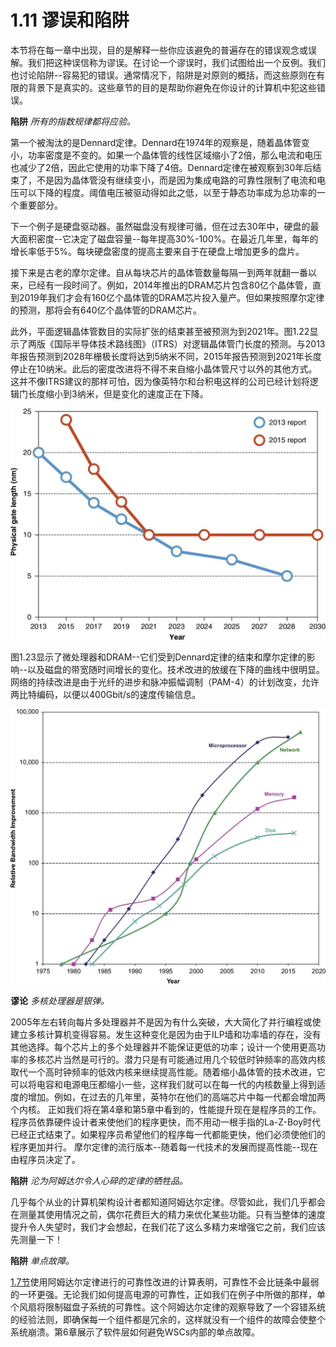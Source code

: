 # 1.11 谬误和陷阱

本节将在每一章中出现，目的是解释一些你应该避免的普遍存在的错误观念或误解。我们把这种误信称为谬误。在讨论一个谬误时，我们试图给出一个反例。我们也讨论陷阱--容易犯的错误。通常情况下，陷阱是对原则的概括，而这些原则在有限的背景下是真实的。这些章节的目的是帮助你避免在你设计的计算机中犯这些错误。

**陷阱** _所有的指数规律都将应验。_

第一个被淘汰的是Dennard定律。Dennard在1974年的观察是，随着晶体管变小，功率密度是不变的。如果一个晶体管的线性区域缩小了2倍，那么电流和电压也减少了2倍，因此它使用的功率下降了4倍。Dennard定律在被观察到30年后结束了，不是因为晶体管没有继续变小，而是因为集成电路的可靠性限制了电流和电压可以下降的程度。阈值电压被驱动得如此之低，以至于静态功率成为总功率的一个重要部分。&#x20;

下一个例子是硬盘驱动器。虽然磁盘没有规律可循，但在过去30年中，硬盘的最大面积密度--它决定了磁盘容量--每年提高30%-100%。在最近几年里，每年的增长率低于5%。每块硬盘密度的提高主要来自于在硬盘上增加更多的盘片。&#x20;

接下来是古老的摩尔定律。自从每块芯片的晶体管数量每隔一到两年就翻一番以来，已经有一段时间了。例如，2014年推出的DRAM芯片包含80亿个晶体管，直到2019年我们才会有160亿个晶体管的DRAM芯片投入量产。但如果按照摩尔定律的预测，那将会有640亿个晶体管的DRAM芯片。&#x20;

此外，平面逻辑晶体管数目的实际扩张的结束甚至被预测为到2021年。图1.22显示了两版《国际半导体技术路线图》（ITRS）对逻辑晶体管门长度的预测。与2013年报告预测到2028年栅极长度将达到5纳米不同，2015年报告预测到2021年长度停止在10纳米。此后的密度改进将不得不来自缩小晶体管尺寸以外的其他方式。这并不像ITRS建议的那样可怕，因为像英特尔和台积电这样的公司已经计划将逻辑门长度缩小到3纳米，但是变化的速度正在下降。

![图1.22 从两版ITRS报告中对逻辑晶体管尺寸的预测。 这些报告始于2001年，但2015年将是最后一版，因为该小组因兴趣减退而解散了。今天能够生产最先进的逻辑芯片的公司只有GlobalFoundaries、英特尔、三星和台积电，而在第一份ITRS报告发布时有19家。由于只剩下四家公司，分享计划太难维持。摘自IEEE Spectrum，2016年7月，"摩尔定律路线图预测，晶体管将在2021年停止缩小"，作者Rachel Courtland。](../.gitbook/assets/NeatReader-1656408465465.png)

图1.23显示了微处理器和DRAM--它们受到Dennard定律的结束和摩尔定律的影响--以及磁盘的带宽随时间增长的变化。技术改进的放缓在下降的曲线中很明显。网络的持续改进是由于光纤的进步和脉冲振幅调制（PAM-4）的计划改变，允许两比特编码，以便以400Gbit/s的速度传输信息。

![图1.23 根据图1.10中的数据，微处理器、网络、内存和磁盘在一段时间内的相对带宽提升。](../.gitbook/assets/NeatReader-1656408708450.png)

**谬论** _多核处理器是银弹。_

2005年左右转向每片多处理器并不是因为有什么突破，大大简化了并行编程或使建立多核计算机变得容易。发生这种变化是因为由于ILP墙和功率墙的存在，没有其他选择。每个芯片上的多个处理器并不能保证更低的功率；设计一个使用更高功率的多核芯片当然是可行的。潜力只是有可能通过用几个较低时钟频率的高效内核取代一个高时钟频率的低效内核来继续提高性能。随着缩小晶体管的技术改进，它可以将电容和电源电压都缩小一些，这样我们就可以在每一代的内核数量上得到适度的增加。例如，在过去的几年里，英特尔在他们的高端芯片中每一代都会增加两个内核。 正如我们将在第4章和第5章中看到的，性能提升现在是程序员的工作。程序员依靠硬件设计者来使他们的程序更快，而不用动一根手指的La-Z-Boy时代已经正式结束了。如果程序员希望他们的程序每一代都能更快，他们必须使他们的程序更加并行。 摩尔定律的流行版本--随着每一代技术的发展而提高性能--现在由程序员决定了。

**陷阱** _沦为阿姆达尔令人心碎的定律的牺牲品。_

几乎每个从业的计算机架构设计者都知道阿姆达尔定律。尽管如此，我们几乎都会在测量其使用情况之前，偶尔花费巨大的精力来优化某些功能。只有当整体的速度提升令人失望时，我们才会想起，在我们花了这么多精力来增强它之前，我们应该先测量一下！

**陷阱** _单点故障。_

[1.7节](1.7-ke-kao-xing.md)使用阿姆达尔定律进行的可靠性改进的计算表明，可靠性不会比链条中最弱的一环更强。无论我们如何提高电源的可靠性，正如我们在例子中所做的那样，单个风扇将限制磁盘子系统的可靠性。这个阿姆达尔定律的观察导致了一个容错系统的经验法则，即确保每一个组件都是冗余的，这样就没有一个组件的故障会使整个系统崩溃。第6章展示了软件层如何避免WSCs内部的单点故障。
